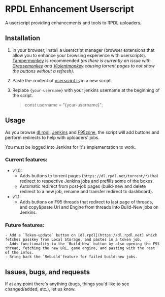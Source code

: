 # RPDL Enhancement Userscript

A userscript providing enhancements and tools to RPDL uploaders.

## Installation

1. In your browser, install a userscript manager (browser extensions that allow you to enhance your browsing experience with userscripts). [Tampermonkey](https://www.tampermonkey.net/index.php) is recommended _(as there is currently an issue with [Greasemonkey](https://addons.mozilla.org/en-US/firefox/addon/greasemonkey/) and [Violentmonkey](https://violentmonkey.github.io/get-it/) causing torrent pages to not show the buttons without a refresh)_.

1. Paste the content of [userscript.js](https://git.rpdl.net/internal/rpdl-enhancement-userscript/raw/branch/main/userscript.js) in a new script.

1. Replace `{your-username}` with your jenkins username at the beginning of the script.
    > const username = "{your-username}";

## Usage
As you browse [dl.rpdl](https://dl.rpdl.net/), [Jenkins](https://jenkins.rpdl.net/) and [F95zone](https://f95zone.to/), the script will add buttons and perform redirects to help with uploaders' jobs.

You must be logged into Jenkins for it's implementation to work.

### Current features:
- v1.0:
    - Adds buttons to torrent pages (`https://dl.rpdl.net/torrent/*`) that redirect to respective Jenkins jobs and prefills some of the boxes.
    - Automatic redirect from post-job pages (build-new and delete redirect to a new job, rename and transfer redirect to dashboard).
- v1.1:
    - Adds buttons on F95 threads that redirect to last page of threads, and copy&paste Url and Engine from threads into Build-New jobs on Jenkins.

### Future features:
    - Add a `Token-update` button on [dl.rpdl](https://dl.rpdl.net) which fetches passkey from Local Storage, and pastes in a token job.
    - Adds functionality to the `Build-New` button by also opening the F95 thread, fetching the new URL, game engine, and pasting with the rest of the infos.
    - Bring back the `Rebuild`feature for failed build-new jobs.

## Issues, bugs, and requests

If at any point there's anything (bugs, things you'd like to see changed/added, etc.), let us know.